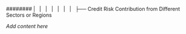 ######## |   |   |   |   |   |   |   ├── Credit Risk Contribution from Different Sectors or Regions

*Add content here*